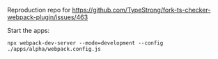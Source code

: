 Reproduction repo for https://github.com/TypeStrong/fork-ts-checker-webpack-plugin/issues/463

Start the apps:

`npx webpack-dev-server --mode=development --config ./apps/alpha/webpack.config.js`
